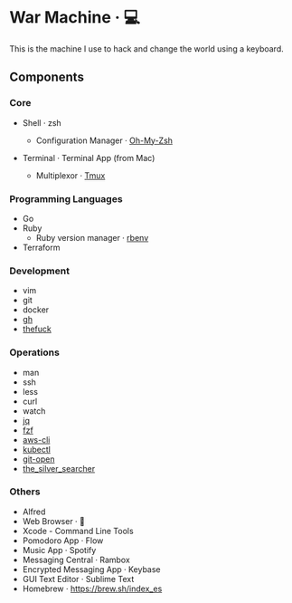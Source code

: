 # War Machine · 💻
This is the machine I use to hack and change the world using a keyboard.

## Components
### Core
* Shell · zsh
  - Configuration Manager · [Oh-My-Zsh](https://github.com/ohmyzsh/ohmyzsh)

* Terminal ·  Terminal App (from Mac)
  - Multiplexor · [Tmux](https://github.com/tmux/tmux/wiki)

### Programming Languages
* Go
* Ruby
  - Ruby version manager · [rbenv](https://github.com/rbenv/rbenv)
* Terraform

### Development
* vim
* git
* docker
* [gh](https://github.com/jdxcode/gh)
* [thefuck](https://github.com/nvbn/thefuck)

### Operations
* man
* ssh
* less
* curl
* watch
* [jq](https://github.com/stedolan/jq)
* [fzf](https://github.com/junegunn/fzf)
* [aws-cli](https://github.com/aws/aws-cli)
* [kubectl](https://kubernetes.io/es/docs/tasks/tools/install-kubectl/#instalar-kubectl)
* [git-open](https://github.com/paulirish/git-open)
* [the_silver_searcher](https://github.com/ggreer/the_silver_searcher)

### Others
* Alfred
* Web Browser · 🦊
* Xcode - Command Line Tools
* Pomodoro App · Flow
* Music App · Spotify
* Messaging Central · Rambox
* Encrypted Messaging App · Keybase
* GUI Text Editor · Sublime Text
* Homebrew · https://brew.sh/index_es
